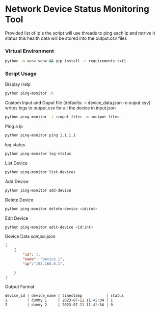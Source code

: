 # Network Device Status Monitoring Tool
Provided list of ip's the script will use threads to ping each ip and retrive it status
this health data will be stored into the output.csv files

### Virtual Environment
```bash
python -m venv venv && pip install -r requirements.txt1
```

### Script Usage

Display Help
```bash 
python ping-monitor -h
 ```

Custom Input and Ouput file
(defaults:  -i device_data.json -o ouput.csv)
writes logs to output.csv for all the device in input.json
```bash 
python ping-monitor -i <input-file> -o <output-file>
 ```

Ping a Ip
```bash
python ping-monitor ping 1.1.1.1
```

log status
```bash
python ping-monitor log-status
```

List Device
```bash 
python ping-monitor list-devices
 ```

Add Device
```bash 
python ping-monitor add-device
 ```

Delete Device
```bash 
python ping-monitor delete-device <id:int>
 ```

Edit Device
```bash 
python ping-monitor edit-device <id:int>
 ```




Device Data _sample.json_
```json
[
	{
		"id": 1,
		"name": "Device 1",
		"ip":"192.168.0.1",
		
	}
]
```
Output Format
```markdown
device_id | device_name | timestamp           | status
1         | dummy 1     | 2023-07-11 11:42:34 | 1
2         | dummy 2     | 2023-07-11 11:42:34 | 0
```